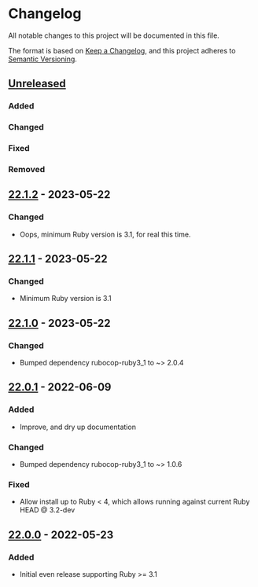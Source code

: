 # Changelog
All notable changes to this project will be documented in this file.

The format is based on [Keep a Changelog](https://keepachangelog.com/en/1.0.0/),
and this project adheres to [Semantic Versioning](https://semver.org/spec/v2.0.0.html).

## [Unreleased]
### Added
### Changed
### Fixed
### Removed

## [22.1.2] - 2023-05-22
### Changed
- Oops, minimum Ruby version is 3.1, for real this time.

## [22.1.1] - 2023-05-22
### Changed
- Minimum Ruby version is 3.1

## [22.1.0] - 2023-05-22
### Changed
- Bumped dependency rubocop-ruby3_1 to ~> 2.0.4

## [22.0.1] - 2022-06-09
### Added
- Improve, and dry up documentation
### Changed
- Bumped dependency rubocop-ruby3_1 to ~> 1.0.6
### Fixed
- Allow install up to Ruby < 4, which allows running against current Ruby HEAD @ 3.2-dev

## [22.0.0] - 2022-05-23
### Added
- Initial even release supporting Ruby >= 3.1

[Unreleased]: https://github.com/rubocop-lts/rubocop-lts/compare/v22.1.2...HEAD
[22.1.2]: https://github.com/rubocop-lts/rubocop-lts/compare/v22.1.1...v22.1.2
[22.1.1]: https://github.com/rubocop-lts/rubocop-lts/compare/v22.1.0...v22.1.1
[22.1.0]: https://github.com/rubocop-lts/rubocop-lts/compare/v22.0.1...v22.1.0
[22.0.1]: https://github.com/rubocop-lts/rubocop-lts/compare/v22.0.0...v22.0.1
[22.0.0]: https://gitlab.com/rubocop-lts/rubocop-lts/-/tags/v22.0.0
